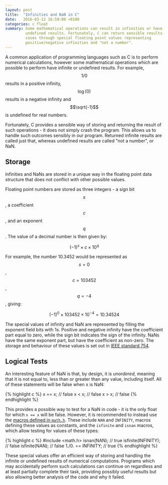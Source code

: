 ```yaml
---
layout: post
title:  "Infinities and NaN in C"
date:   2016-03-12 16:59:00 +0100
categories: c float
summary: Some mathematical operations can result in infinities or have
         undefined results. Fortunately, C can return sensible results in these
         cases through special floating point values representing
         positive/negative infinities and "not a number".
---
```


A common application of programming languages such as C is to perform numerical
calculations, however some mathematical operations which are possible to
perform have infinite or undefined results. For example, $$1/0$$ results in a
positive infinity, $$\log(0)$$ results in a negative infinity and $$\sqrt{-1}$$
is undefined for real numbers.

Fortunately, C provides a sensible way of storing and returning the result of
such operations - it does not simply crash the program. This allows us to
handle such outcomes sensibly in our program. Returned infinite results are
called just that, whereas undefined results are called "not a number", or NaN.

## Storage

Infinities and NaNs are stored in a unique way in the floating point data
structure that does not conflict with other possible values.

Floating point numbers are stored as three integers - a sign bit $$s$$, a
coefficient $$c$$, and an exponent $$q$$. The value of a decimal number is then
given by:

$$ (-1)^s \times c \times 10^q $$

For example, the number 10.3452 would be represented as $$s=0$$, $$c=103452$$,
$$q=-4$$, giving:

$$ (-1)^0 \times 103452 \times 10^{-4} = 10.34524 $$

The special values of infinity and NaN are represented by filling the exponent
field bits with 1s. Positive and negative infinity have the coefficient part
equal to zero, while the sign bit indicates the sign of the infinity. NaNs have
the same exponent part, but have the coefficient as non-zero. The storage and
behaviour of these values is set out in [IEEE standard 754][IEEE 754].

## Logical Tests

An interesting feature of NaN is that, by design, it is _unordered_, meaning
that it is not equal to, less than or greater than any value, including itself.
All of these statements will be false when x is NaN:

{% highlight c %}
x == x; // false
x < x;  // false
x > x;  // false
{% endhighlight %}

This provides a possible way to test for a NaN in code - it is the only float
for which `x == x` will be false. However, it is recommended to instead use the
[macros defined in `math.h`][GNU special]. These include `NAN` and `INFINITY`,
macros defining these values as constants, and the `isfinite` and `isnan`
macros, which allow testing for values of these types:

{% highlight c %}
#include <math.h>
isnan(NAN);         // true
isfinite(INFINITY); // false
isfinite(NAN);      // false
1./0. == INFINITY;  // true
{% endhighlight %}

These special values offer an efficient way of storing and handling the
infinite or undefined results of numerical computations. Programs which may
accidentally perform such calculations can continue on regardless and at least
partially complete their task, providing possibly useful results but also
allowing better analysis of the code and why it failed.

[IEEE 754]: https://en.wikipedia.org/wiki/IEEE_floating_point
[GNU special]: http://www.gnu.org/software/libc/manual/html_node/Infinity-and-NaN.html
